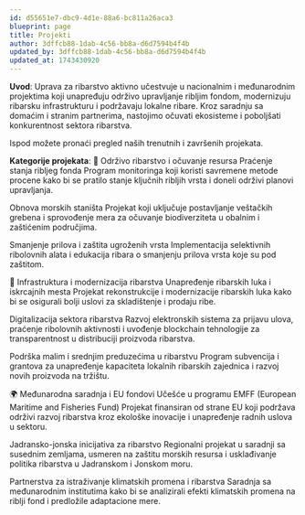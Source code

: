```yaml
---
id: d55651e7-dbc9-4d1e-88a6-bc811a26aca3
blueprint: page
title: Projekti
author: 3dffcb88-1dab-4c56-bb8a-d6d7594b4f4b
updated_by: 3dffcb88-1dab-4c56-bb8a-d6d7594b4f4b
updated_at: 1743430920
---
```

**Uvod**:
Uprava za ribarstvo aktivno učestvuje u nacionalnim i međunarodnim projektima koji unapređuju održivo upravljanje ribljim fondom, modernizuju ribarsku infrastrukturu i podržavaju lokalne ribare. Kroz saradnju sa domaćim i stranim partnerima, nastojimo očuvati ekosisteme i poboljšati konkurentnost sektora ribarstva.

Ispod možete pronaći pregled naših trenutnih i završenih projekata.

**Kategorije projekata**:
🌊 Održivo ribarstvo i očuvanje resursa
Praćenje stanja ribljeg fonda
Program monitoringa koji koristi savremene metode procene kako bi se pratilo stanje ključnih ribljih vrsta i doneli održivi planovi upravljanja.

Obnova morskih staništa
Projekat koji uključuje postavljanje veštačkih grebena i sprovođenje mera za očuvanje biodiverziteta u obalnim i zaštićenim područjima.

Smanjenje prilova i zaštita ugroženih vrsta
Implementacija selektivnih ribolovnih alata i edukacija ribara o smanjenju prilova vrsta koje su pod zaštitom.

🚢 Infrastruktura i modernizacija ribarstva
Unapređenje ribarskih luka i iskrcajnih mesta
Projekat rekonstrukcije i modernizacije ribarskih luka kako bi se osigurali bolji uslovi za skladištenje i prodaju ribe.

Digitalizacija sektora ribarstva
Razvoj elektronskih sistema za prijavu ulova, praćenje ribolovnih aktivnosti i uvođenje blockchain tehnologije za transparentnost u distribuciji proizvoda ribarstva.

Podrška malim i srednjim preduzećima u ribarstvu
Program subvencija i grantova za unapređenje kapaciteta lokalnih ribarskih zajednica i razvoj novih proizvoda na tržištu.

🌍 Međunarodna saradnja i EU fondovi
Učešće u programu EMFF (European Maritime and Fisheries Fund)
Projekat finansiran od strane EU koji podržava održivi razvoj ribarstva kroz ekološke inovacije i unapređenje radnih uslova u sektoru.

Jadransko-jonska inicijativa za ribarstvo
Regionalni projekat u saradnji sa susednim zemljama, usmeren na zaštitu morskih resursa i usklađivanje politika ribarstva u Jadranskom i Jonskom moru.

Partnerstva za istraživanje klimatskih promena i ribarstva
Saradnja sa međunarodnim institutima kako bi se analizirali efekti klimatskih promena na riblji fond i predložile adaptacione mere.
